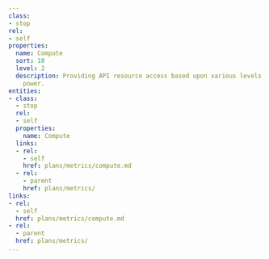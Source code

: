 ```yaml
---
class:
- stop
rel:
- self
properties:
  name: Compute
  sort: 10
  level: 2
  description: Providing API resource access based upon various levels of compute
    power.
entities:
- class:
  - stop
  rel:
  - self
  properties:
    name: Compute
  links:
  - rel:
    - self
    href: plans/metrics/compute.md
  - rel:
    - parent
    href: plans/metrics/
links:
- rel:
  - self
  href: plans/metrics/compute.md
- rel:
  - parent
  href: plans/metrics/
...
```

